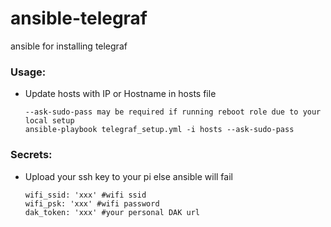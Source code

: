 # ansible-telegraf
ansible for installing telegraf

### Usage:
* Update hosts with IP or Hostname in hosts file

  ```
  --ask-sudo-pass may be required if running reboot role due to your local setup
  ansible-playbook telegraf_setup.yml -i hosts --ask-sudo-pass
  ```

### Secrets:
* Upload your ssh key to your pi else ansible will fail

  ```
  wifi_ssid: 'xxx' #wifi ssid
  wifi_psk: 'xxx' #wifi password
  dak_token: 'xxx' #your personal DAK url
  ```
